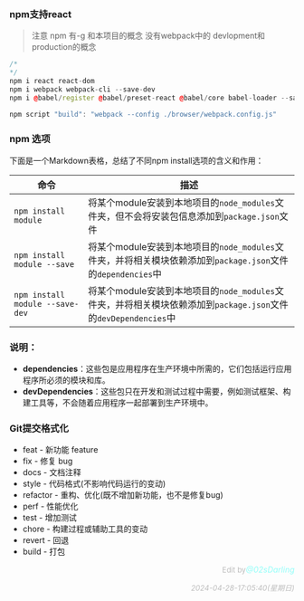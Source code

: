 ### npm支持react
>注意 npm 有-g 和本项目的概念 没有webpack中的 devlopment和production的概念

```cpp
/*
*/
npm i react react-dom
npm i webpack webpack-cli --save-dev
npm i @babel/register @babel/preset-react @babel/core babel-loader --save-dev

npm script "build": "webpack --config ./browser/webpack.config.js"
```


### npm 选项
下面是一个Markdown表格，总结了不同npm install选项的含义和作用：

| 命令                            | 描述                                                                                     |
|-------------------------------|----------------------------------------------------------------------------------------|
| `npm install module`          | 将某个module安装到本地项目的`node_modules`文件夹，但不会将安装包信息添加到`package.json`文件 |
| `npm install module --save`   | 将某个module安装到本地项目的`node_modules`文件夹，并将相关模块依赖添加到`package.json`文件的`dependencies`中  |
| `npm install module --save-dev` | 将某个module安装到本地项目的`node_modules`文件夹，并将相关模块依赖添加到`package.json`文件的`devDependencies`中 |

### 说明：  
- **dependencies**：这些包是应用程序在生产环境中所需的，它们包括运行应用程序所必须的模块和库。
- **devDependencies**：这些包只在开发和测试过程中需要，例如测试框架、构建工具等，不会随着应用程序一起部署到生产环境中。

<!-- <li class=nav-item><a class=nav-link href=/note />笔记甄选</a></li>
<li class=nav-item><a class=nav-link href=/core />精选</a></li>
<li class=nav-item><a class=nav-link href=/hot />热门</a></li> -->
### Git提交格式化

- feat - 新功能 feature
- fix - 修复 bug
- docs - 文档注释
- style - 代码格式(不影响代码运行的变动)
- refactor - 重构、优化(既不增加新功能，也不是修复bug)
- perf - 性能优化
- test - 增加测试
- chore - 构建过程或辅助工具的变动
- revert - 回退
- build - 打包


<p style="text-align:right"> <span style="font-size: small; color: rgba(128, 128, 128, 0.5);">Edit by</span><em style="color: rgba(91, 255, 247, 0.65);">@02sDarling</em></p><p style="text-align:right"> <span style="font-size: small; color: rgba(128, 128, 128, 0.5);"><em>2024-04-28-17:05:40(星期日)</em></span></p>